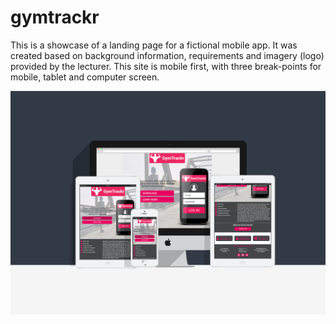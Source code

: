 # gymtrackr
This is a showcase of a landing page for a fictional mobile app. It was created based on background information, requirements and imagery (logo) provided by the lecturer. This site is mobile first, with three break-points for mobile, tablet and computer screen. 


![name-of-you-image](https://github.com/mkubincova/gymtrackr/blob/main/gym.png)
